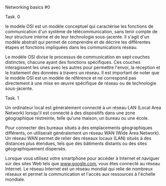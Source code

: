 Networking basics #0

Task. 0

le modèle OSI est un modèle conceptuel qui caractérise les fonctions de communication d'un système de télécommunication, sans tenir compte de leur structure interne et de leur technologie sous-jacente.
Il s'agit d'un modèle abstrait qui permet de comprendre et de décrire les différentes étapes et fonctions impliquées dans les communications réseau.

 Le modèle OSI divise le processus de communication en sept couches distinctes, chacune ayant des fonctions spécifiques.
 Ces couches interagissent les unes avec les autres pour permettre l'envoi, la réception et le traitement des données à travers un réseau. Il est important de noter que le modèle OSI est un modèle de référence et ne correspond pas directement à une mise en œuvre spécifique de réseau ou de technologie sous-jacente.

 Task. 1

 Un ordinateur local est généralement connecté à un réseau LAN (Local Area Network) lorsqu'il est connecté à des dispositifs dans une zone géographique restreinte, telle qu'une maison, un bureau ou une école.

 Pour connecter des bureaux situés à des emplacements géographiques différents, on utiliserait généralement un réseau WAN (Wide Area Network). Un réseau WAN permet de relier des réseaux locaux (LAN) situés à des distances plus étendues, tels que des bâtiments distants ou des sites géographiquement dispersés.

 Lorsque vous utilisez votre smartphone pour accéder à Internet et naviguer sur des sites Web tels que www.google.com, vous êtes connecté au réseau Internet. Le réseau Internet est un réseau mondial qui relie de nombreux réseaux et permet la communication et l'accès aux ressources à l'échelle mondiale.